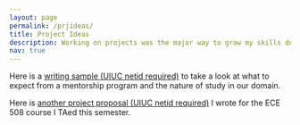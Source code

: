 ```yaml
---
layout: page
permalink: /prjideas/
title: Project Ideas
description: Working on projects was the major way to grow my skills during my undergrad.
nav: true
---
```


Here is a [writing sample (UIUC netid required)](https://uillinoisedu-my.sharepoint.com/:w:/g/personal/kunwu2_illinois_edu/EfCwsEFeXLtLjRKzOWMlzFUByvszAt58zMOMZWDJx8S2aA?e=qLhGD8) to take a look at what to expect from a mentorship program and the nature of study in our domain. 

Here is [another project proposal (UIUC netid required)](https://uillinoisedu-my.sharepoint.com/:w:/g/personal/kunwu2_illinois_edu/Eea3Ku01fLBKqjJOAnJVWzIBhTk9ERtjhQmdKF7-is-zOw?e=NBD3Jc) I wrote for the ECE 508 course I TAed this semester.
